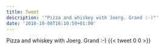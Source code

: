 ```yaml
---
title: Tweet
description: '"Pizza and whiskey with Joerg. Grand :-)"'
date: '2010-10-08T16:10:59+01:00'
---
```

Pizza and whiskey with Joerg. Grand :-)
      {{< tweet 0 0 >}}
    
